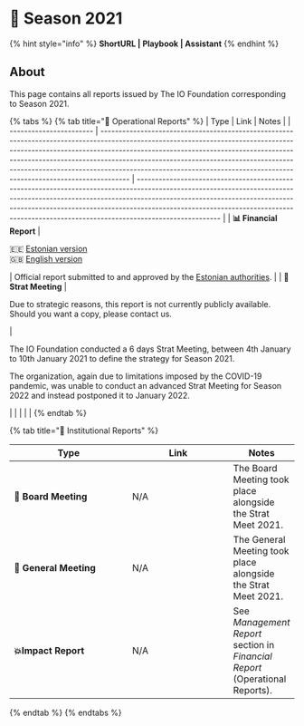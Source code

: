 # 🍃 Season 2021

{% hint style="info" %}
**ShortURL | Playbook | Assistant**
{% endhint %}

## About

This page contains all reports issued by The IO Foundation corresponding to Season 2021.

{% tabs %}
{% tab title="📘 Operational Reports" %}
| Type                    | Link                                                                                                                                                                                                                                                                                                                                                                                                           | Notes                                                                                                                                                                                                                                                                                                                                           |
| ----------------------- | -------------------------------------------------------------------------------------------------------------------------------------------------------------------------------------------------------------------------------------------------------------------------------------------------------------------------------------------------------------------------------------------------------------- | ----------------------------------------------------------------------------------------------------------------------------------------------------------------------------------------------------------------------------------------------------------------------------------------------------------------------------------------------- |
| **📊 Financial Report** | <p><span data-gb-custom-inline data-tag="emoji" data-code="1f1ea-1f1ea">🇪🇪</span> <a href="https://drive.google.com/file/d/1l0vEjuC2XSTd2u5IsJTuOLJDhCr-tQae/view?usp=sharing">Estonian version</a><br><span data-gb-custom-inline data-tag="emoji" data-code="1f1ec-1f1e7">🇬🇧</span> <a href="https://drive.google.com/file/d/1oEJI2NbaY1er5esh9op-T_LVawxnmeIb/view?usp=sharing">English version</a></p> | Official report submitted to and approved by the [Estonian authorities](https://ariregister.rik.ee/eng).                                                                                                                                                                                                                                        |
| **📑 Strat Meeting**    | <p>Due to strategic reasons, this report is not currently publicly available.<br>Should you want a copy, please contact us.</p>                                                                                                                                                                                                                                                                                | <p>The IO Foundation conducted a 6 days Strat Meeting, between 4th January to 10th January 2021 to define the strategy for Season 2021.</p><p></p><p>The organization, again due to limitations imposed by the COVID-19 pandemic, was unable to conduct an advanced Strat Meeting for Season 2022 and instead postponed it to January 2022.</p> |
|                         |                                                                                                                                                                                                                                                                                                                                                                                                                |                                                                                                                                                                                                                                                                                                                                                 |
{% endtab %}

{% tab title="📕 Institutional Reports" %}
<table><thead><tr><th width="269">Type</th><th width="239">Link</th><th>Notes</th></tr></thead><tbody><tr><td>📙 <strong>Board Meeting</strong></td><td>N/A</td><td>The Board Meeting took place alongside the Strat Meet 2021.</td></tr><tr><td><strong>📗 General Meeting</strong></td><td>N/A</td><td>The General Meeting took place alongside the Strat Meet 2021.</td></tr><tr><td><strong>💥Impact Report</strong></td><td>N/A</td><td>See <em>Management Report</em> section in <em>Financial Report</em> (Operational Reports).</td></tr></tbody></table>
{% endtab %}
{% endtabs %}
